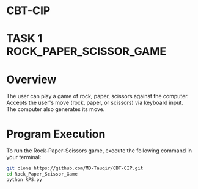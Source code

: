 # CBT-CIP
# TASK 1 ROCK_PAPER_SCISSOR_GAME
# Overview
The user can play a game of rock, paper, scissors against the computer.<br>
Accepts the user's move (rock, paper, or scissors) via keyboard input.<br>
The computer also generates its move.<br>
# Program Execution

To run the Rock-Paper-Scissors game, execute the following command in your terminal:

```bash
git clone https://github.com/MD-Tauqir/CBT-CIP.git
cd Rock_Paper_Scissor_Game
python RPS.py
```
